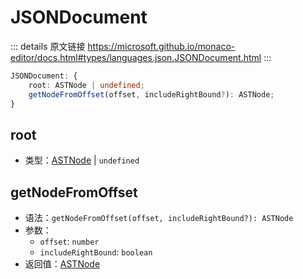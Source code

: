 # JSONDocument

<backTop />
        
::: details 原文链接
https://microsoft.github.io/monaco-editor/docs.html#types/languages.json.JSONDocument.html
:::

```ts
JSONDocument: {
    root: ASTNode | undefined;
    getNodeFromOffset(offset, includeRightBound?): ASTNode;
}
```
## root
- 类型：[ASTNode](/api/languages/json/ASTNode.md) | `undefined`
## getNodeFromOffset
- 语法：`getNodeFromOffset(offset, includeRightBound?): ASTNode`
- 参数：
  - `offset`: `number`
  - `includeRightBound`: `boolean`
- 返回值：[ASTNode](/api/languages/json/ASTNode.md)
